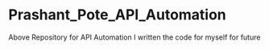 # Prashant_Pote_API_Automation
Above Repository for API Automation I written the code for myself for future 
